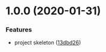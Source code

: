 # 1.0.0 (2020-01-31)


### Features

* project skeleton ([13dbd26](https://github.com/favoyang/semantic-release-example/commit/13dbd2622ebb3667207ec867dbda487546f071b5))
